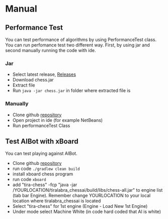 # Manual

## Performance Test
You can test performance of algorithms by using PerformanceTest class. You can run perfomance test two different way. First, by using jar and second manually running the code with ide. 

### Jar
* Select latest release, [Releases](https://github.com/jkukko/tiralabra_chessai/releases)
* Download chess.jar
* Extract file
* Run `java -jar chess.jar` in folder where extracted file is

### Manually
* Clone github [repository](https://github.com/jkukko/tiralabra_chessai)
* Open project in ide (for example NetBeans)
* Run performanceTest Class

## Test AIBot with xBoard
You can test playing against AIBot. 
* Clone github [repository](https://github.com/jkukko/tiralabra_chessai)
* run code `./gradlew clean build`
* install xboard chess program
* run code `xboard`
* add "tira-chess" -fcp "java -jar /YOURLOCATION/tiralabra_chessai/build/libs/chess-all.jar" to engine list (tab bar Engine). Remember change YOURLOCATION to your local location where tiralabra_chessai is located
* Select "tira-chess" for 1st engine (Engine - Load New 1st Engine)
* Under mode select Machine White (in code hard coded that AI is white)

